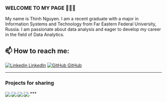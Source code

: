 ### WELCOME TO MY PAGE 👋👋👋
My name is Thinh Nguyen. I am a recent graduate with a major in Information Systems and Technology from Far Eastern Federal University, Russia. I am passionate about data analysis and eager to develop my career in the field of Data Analytics.<br>
## 📫 How to reach me: 

[![Linkedin](https://i.stack.imgur.com/gVE0j.png) LinkedIn](https://www.linkedin.com/in/huuthinhnguyen/) [![GitHub](https://i.stack.imgur.com/tskMh.png) GitHub](https://github.com/vietnh1009/) 
***
### **Projects for sharing**

<a href="https://github.com/nhthinh989/Python-RFM-Analysis">
  <!-- Change the `github-readme-stats.anuraghazra1.vercel.app` to `github-readme-stats.vercel.app`  -->
  <img align="center" src="https://github-readme-stats.vercel.app/api/pin/?username=nhthinh989&repo=Python-RFM-Analysis&theme=radical" />
</a>  

<a href="https://github.com/nhthinh989/Purchasing-Performance-Dashboard-PBI">
  <!-- Change the `github-readme-stats.anuraghazra1.vercel.app` to `github-readme-stats.vercel.app`  -->
  <img align="center" src="https://github-readme-stats.vercel.app/api/pin/?username=nhthinh989&repo=Purchasing-Performance-Dashboard-PBI&theme=merko" />
</a>  

<a href="https://github.com/nhthinh989/SQL-Ecommerce-Exploring">
  <!-- Change the `github-readme-stats.anuraghazra1.vercel.app` to `github-readme-stats.vercel.app`  -->
  <img align="center" src="https://github-readme-stats.vercel.app/api/pin/?username=nhthinh989&repo=SQL-Ecommerce-Exploring&theme=gruvbox" />
</a>  

<a href="https://github.com/nhthinh989/Cresent-Food">
  <!-- Change the `github-readme-stats.anuraghazra1.vercel.app` to `github-readme-stats.vercel.app`  -->
  <img align="center" src="https://github-readme-stats.vercel.app/api/pin/?username=nhthinh989&repo=Cresent-Food&theme=dark" />
</a>  
***
